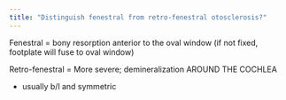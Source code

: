 ```yaml
---
title: "Distinguish fenestral from retro-fenestral otosclerosis?"
---
```

Fenestral = bony resorption anterior to the oval window (if not fixed, footplate will fuse to oval window)

Retro-fenestral = More severe; demineralization AROUND THE COCHLEA
- usually b/l and symmetric

